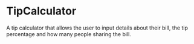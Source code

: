 # TipCalculator
A tip calculator that allows the user to input details about their bill, the tip percentage and how many people sharing the bill.
